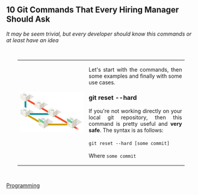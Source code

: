 ## 10 Git Commands That Every Hiring Manager Should Ask
_It may be seem trivial, but every developer should know this commands or at least have an idea_

<table style="padding: 30px;">
    <tr>
        <td>
            <img src="../../assets/branching-illustration.png" alt="Image of Git Branching" class="img-fluid">
        </td>
        <td> 
            <p align="justify">Let's start with the commands, then some examples and finally with some use cases.</p>
            <h3> git reset --hard </h3>
            <p align="justify"> If you're not working directly on your local git repository, then this command is pretty useful and <b>very safe</b>. The syntax is as follows:</br></br>
            <code>git reset --hard [some commit]</code>
            </br></br>Where <code>some commit</code>
            </p> 
        </td>
    </tr>
</table>







[Programming](#Programming)

<style>

</style>
